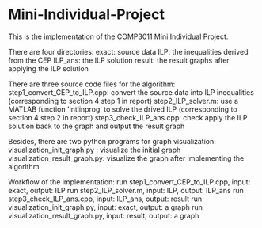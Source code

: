 # Mini-Individual-Project
 
This is the implementation of the COMP3011 Mini Individual Project.

There are four directories:
 exact: source data
 ILP: the inequalities derived from the CEP
 ILP_ans: the ILP solution
 result: the result graphs after applying the ILP solution
 
There are three source code files for the algorithm:
 step1_convert_CEP_to_ILP.cpp: convert the source data into ILP inequalities (corresponding to section 4 step 1 in report)
 step2_ILP_solver.m: use a MATLAB function 'intlinprog' to solve the drived ILP (corresponding to section 4 step 2 in report)
 step3_check_ILP_ans.cpp: check apply the ILP solution back to the graph and output the result graph

Besides, there are two python programs for graph visualization:
 visualization_init_graph.py : visualize the initial graph
 visualization_result_graph.py: visualize the graph after implementing the algorithm
 
Workflow of the implementation:
run step1_convert_CEP_to_ILP.cpp, input: exact, output: ILP
run step2_ILP_solver.m, input: ILP, output: ILP_ans
run step3_check_ILP_ans.cpp, input: ILP_ans, output: result
run visualization_init_graph.py, input: exact, output: a graph
run visualization_result_graph.py, input: result, output: a graph
